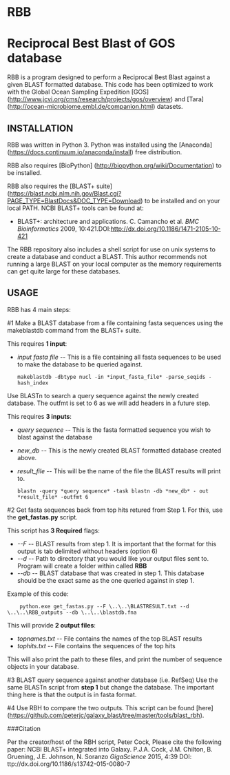 # RBB
Reciprocal Best Blast of GOS database
========

RBB is a program designed to perform a Reciprocal Best Blast against a given BLAST formatted database. This code has been optimized to work with the Global Ocean Sampling Expedition [GOS] (http://www.jcvi.org/cms/research/projects/gos/overview) and [Tara] (http://ocean-microbiome.embl.de/companion.html) datasets. 

INSTALLATION
------------  

RBB was written in Python 3. Python was installed using the [Anaconda] (https://docs.continuum.io/anaconda/install) free distribution.

RBB also requires [BioPython] (http://biopython.org/wiki/Documentation) to be installed.

RBB also requires the [BLAST+ suite] (https://blast.ncbi.nlm.nih.gov/Blast.cgi?PAGE_TYPE=BlastDocs&DOC_TYPE=Download) to be installed and on your local PATH. NCBI BLAST+ tools can be found at: 

  * BLAST+: architecture and applications. C. Camancho et al. *BMC Bioinformatics* 2009, 10:421.DOI:http://dx.doi.org/10.1186/1471-2105-10-421

The RBB repository also includes a shell script for use on unix systems to create a database and conduct a BLAST. This author recommends not running a large BLAST on your local computer as the memory requirements can get quite large for these databases.

USAGE
-----

RBB has 4 main steps:

#1
Make a BLAST database from a file containing fasta sequences using the makeblastdb command from the BLAST+ suite.

This requires **1 input**:
  * *input fasta file* -- This is a file containing all fasta sequences to be used to make the database to be queried against.

        makeblastdb -dbtype nucl -in *input_fasta_file* -parse_seqids -hash_index

Use BLASTn to search a query sequence against the newly created database. The outfmt is set to 6 as we will add headers in a future step.

This requires **3 inputs**:

  * *query sequence* -- This is the fasta formatted sequence you wish to blast against the database 
  * *new_db* -- This is the newly created BLAST formatted database created above.
  * *result_file* -- This will be the name of the file the BLAST results will print to.

        blastn -query *query sequence* -task blastn -db *new_db* - out *result_file* -outfmt 6

#2
Get fasta sequences back from top hits retured from Step 1. For this, use the **get_fastas.py** script.

This script has **3 Required** flags:
  * *--F* -- BLAST results from step 1. It is important that the format for this output is tab delimited without headers (option 6)
  * *--d* -- Path to directory that you would like your output files sent to. Program will create a folder within called **RBB**
  * *--db* -- BLAST database that was created in step 1. This database should be the exact same as the one queried against in step 1.

Example of this code:

        python.exe get_fastas.py --F \..\..\BLASTRESULT.txt --d \..\..\RBB_outputs --db \..\..\blastdb.fna
 
This will provide **2 output files**:

  * *topnames.txt* -- File contains the names of the top BLAST results
  * *tophits.txt* -- File contains the sequences of the top hits 

This will also print the path to these files, and print the number of sequence objects in your database.

#3 
BLAST query sequence against another database (i.e. RefSeq)
Use the same BLASTn script from **step 1** but change the database.
The important thing here is that the output is in fasta format.

#4
Use RBH to compare the two outputs. This script can be found [here] (https://github.com/peterjc/galaxy_blast/tree/master/tools/blast_rbh).

###Citation

Per the creator/host of the RBH script, Peter Cock, Please cite the following paper: 
NCBI BLAST+ integrated into Galaxy. P.J.A. Cock, J.M. Chilton, B. Gruening, J.E. Johnson, N. Soranzo *GigaScience* 2015, 4:39 DOI: ttp://dx.doi.org/10.1186/s13742-015-0080-7

